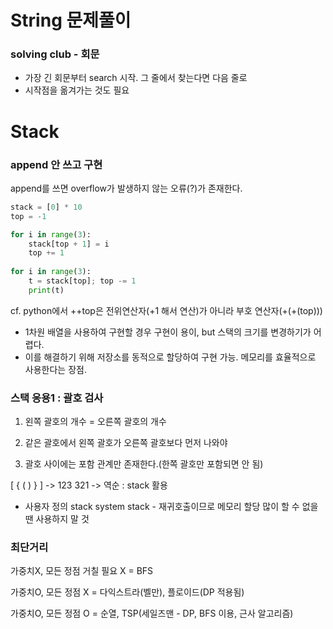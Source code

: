 # String 문제풀이

### solving club - 회문

- 가장 긴 회문부터 search 시작. 그 줄에서 찾는다면 다음 줄로
- 시작점을 옮겨가는 것도 필요





# Stack

### append 안 쓰고 구현

append를 쓰면 overflow가 발생하지 않는 오류(?)가 존재한다.

```python
stack = [0] * 10
top = -1

for i in range(3):
    stack[top + 1] = i
    top += 1
    
for i in range(3):
    t = stack[top]; top -= 1
    print(t)
```

cf. python에서 ++top은 전위연산자(+1 해서 연산)가 아니라 부호 연산자(+(+(top)))



- 1차원 배열을 사용하여 구현할 경우 구현이 용이, but 스택의 크기를 변경하기가 어렵다.
- 이를 해결하기 위해 저장소를 동적으로 할당하여 구현 가능. 메모리를 효율적으로 사용한다는 장점.





### 스택 응용1 : 괄호 검사

1) 왼쪽 괄호의 개수 = 오른쪽 괄호의 개수

2) 같은 괄호에서 왼쪽 괄호가 오른쪽 괄호보다 먼저 나와야

3) 괄호 사이에는 포함 관계만 존재한다.(한쪽 괄호만 포함되면 안 됨)

[ { ( ) } ] -> 123 321 -> 역순 : stack 활용



- 사용자 정의 stack
  system stack - 재귀호출이므로 메모리 할당 많이 할 수 없을 땐 사용하지 말 것



### 최단거리

가중치X, 모든 정점 거칠 필요 X = BFS

가중치O, 모든 정점 X = 다익스트라(벨만), 플로이드(DP 적용됨)

가중치O, 모든 정점 O = 순열, TSP(세일즈맨 - DP, BFS 이용, 근사 알고리즘)



